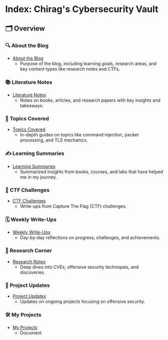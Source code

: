 # Index: Chirag's Cybersecurity Vault

## 🗂 Overview

<div class="divider"></div>

### 🔍 About the Blog
- [About the Blog](./aboutblog.md)
  - Purpose of the blog, including learning goals, research areas, and key content types like research notes and CTFs.

<div class="divider"></div>

### 📚 Literature Notes
- [Literature Notes](./Literature%20Notes.md)
  - Notes on books, articles, and research papers with key insights and takeaways.

<div class="divider"></div>

### 🔐 Topics Covered
- [Topics Covered](./Topics%20Covered.md)
  - In-depth guides on topics like command injection, packet processing, and TLS mechanics.

<div class="divider"></div>

### ✍️ Learning Summaries
- [Learning Summaries](./Learning%20Summaries.md)
  - Summarized insights from books, courses, and labs that have helped me in my journey.

<div class="divider"></div>

### 🏁 CTF Challenges
- [CTF Challenges](./Challenges.md)
  - Write-ups from Capture The Flag (CTF) challenges.

<div class="divider"></div>

### 🗓️ Weekly Write-Ups
- [Weekly Write-Ups](./Weekly%20Write-Ups.md)
  - Day-by-day reflections on progress, challenges, and achievements.

<div class="divider"></div>

### 🔬 Research Corner
- [Research Notes](./Research%20Notes.md)
  - Deep dives into CVEs, offensive security techniques, and discoveries.

<div class="divider"></div>

### 🚀 Project Updates
- [Project Updates](./Project%20Updates.md)
  - Updates on ongoing projects focusing on offensive security.

<div class="divider"></div>

### 🛠️ My Projects
- [My Projects](./My%20Projects.md)
  - Document

